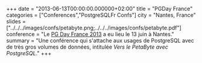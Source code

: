 +++
date = "2013-06-13T00:00:00.000000+02:00"
title = "PGDay France"
categories = ["Conferences","PostgreSQLFr Confs"]
city = "Nantes, France"
slides = ["../../../images/confs/petabyte.png;../../../images/confs/petabyte.pdf"]
conference = "Le [PG Day France 2013](http://2013.pgday.fr) a eu lieu le 13 juin à Nantes."
summary = "Une conférence qui s'attache aux usages de PostgreSQL avec de très gros volumes de données, intitulée *Vers le PetaByte avec PostgreSQL*."
+++

